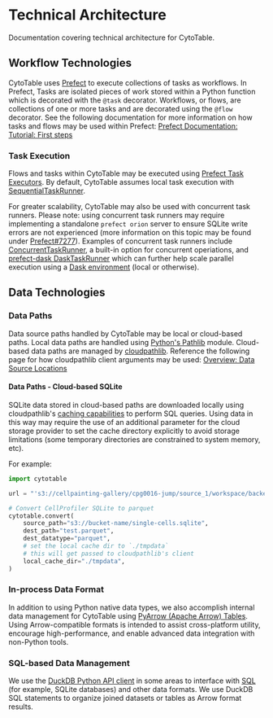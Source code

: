 # Technical Architecture

Documentation covering technical architecture for CytoTable.

## Workflow Technologies

CytoTable uses [Prefect](https://docs.prefect.io/) to execute collections of tasks as workflows.
In Prefect, Tasks are isolated pieces of work stored within a Python function which is decorated with the `@task` decorator.
Workflows, or flows, are collections of one or more tasks and are decorated using the `@flow` decorator.
See the following documentation for more information on how tasks and flows may be used within Prefect: [Prefect Documentation: Tutorial: First steps](https://docs.prefect.io/tutorials/first-steps/)

### Task Execution

Flows and tasks within CytoTable may be executed using [Prefect Task Executors](https://docs.prefect.io/tutorials/execution/).
By default, CytoTable assumes local task execution with [SequentialTaskRunner](https://docs.prefect.io/tutorials/execution/#sequential-execution).

For greater scalability, CytoTable may also be used with concurrent task runners.
Please note: using concurrent task runners may require implementing a standalone `prefect orion` server to ensure SQLite write errors are not experienced (more information on this topic may be found under [Prefect#7277](https://github.com/PrefectHQ/prefect/issues/7277)).
Examples of concurrent task runners include [ConcurrentTaskRunner](https://docs.prefect.io/tutorials/execution/#concurrent-execution), a built-in option for concurrent operiations, and [prefect-dask DaskTaskRunner](https://prefecthq.github.io/prefect-dask/) which can further help scale parallel execution using a [Dask environment](https://docs.dask.org/en/stable/) (local or otherwise).

## Data Technologies

### Data Paths

Data source paths handled by CytoTable may be local or cloud-based paths.
Local data paths are handled using [Python's Pathlib](https://docs.python.org/3/library/pathlib.html) module.
Cloud-based data paths are managed by [cloudpathlib](https://cloudpathlib.drivendata.org/~latest/).
Reference the following page for how cloudpathlib client arguments may be used: [Overview: Data Source Locations](overview.md#data-source-locations)

#### Data Paths - Cloud-based SQLite

SQLite data stored in cloud-based paths are downloaded locally using cloudpathlib's [caching capabilities](https://cloudpathlib.drivendata.org/stable/caching/) to perform SQL queries.
Using data in this way may require the use of an additional parameter for the cloud storage provider to set the cache directory explicitly to avoid storage limitations (some temporary directories are constrained to system memory, etc).

For example:

```python
import cytotable

url = "'s3://cellpainting-gallery/cpg0016-jump/source_1/workspace/backend/Batch1_20221004/UL001643/UL001643.sqlite'"

# Convert CellProfiler SQLite to parquet
cytotable.convert(
    source_path="s3://bucket-name/single-cells.sqlite",
    dest_path="test.parquet",
    dest_datatype="parquet",
    # set the local cache dir to `./tmpdata`
    # this will get passed to cloudpathlib's client
    local_cache_dir="./tmpdata",
)
```

### In-process Data Format

In addition to using Python native data types, we also accomplish internal data management for CytoTable using [PyArrow (Apache Arrow) Tables](https://arrow.apache.org/docs/python/generated/pyarrow.Table.html).
Using Arrow-compatible formats is intended to assist cross-platform utility, encourage high-performance, and enable advanced data integration with non-Python tools.

### SQL-based Data Management

We use the [DuckDB Python API client](https://duckdb.org/docs/api/python/overview) in some areas to interface with [SQL](https://en.wikipedia.org/wiki/SQL) (for example, SQLite databases) and other data formats.
We use DuckDB SQL statements to organize joined datasets or tables as Arrow format results.
